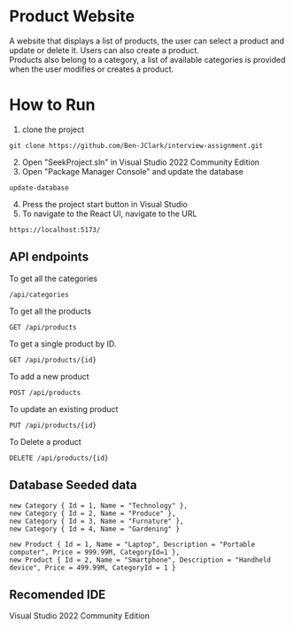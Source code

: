 # Product Website

A website that displays a list of products, the user can select a product and update or delete it. Users can also create a product.<br>
Products also belong to a category, a list of available categories is provided when the user modifies or creates a product.<br>

# How to Run

1. clone the project
```
git clone https://github.com/Ben-JClark/interview-assignment.git
```
2. Open "SeekProject.sln" in Visual Studio 2022 Community Edition
3. Open "Package Manager Console" and update the database
```
update-database
```
4. Press the project start button in Visual Studio
5. To navigate to the React UI, navigate to the URL
```
https://localhost:5173/
```

## API endpoints
To get all the categories
```
/api/categories
```
To get all the products
```
GET /api/products
```
To get a single product by ID. 
```
GET /api/products/{id}
```
To add a new product
```
POST /api/products
```
To update an existing product
```
PUT /api/products/{id}
```
To Delete a product
```
DELETE /api/products/{id}
```
## Database Seeded data
```
new Category { Id = 1, Name = "Technology" },
new Category { Id = 2, Name = "Produce" },
new Category { Id = 3, Name = "Furnature" },
new Category { Id = 4, Name = "Gardening" }
```
```
new Product { Id = 1, Name = "Laptop", Description = "Portable computer", Price = 999.99M, CategoryId=1 },
new Product { Id = 2, Name = "Smartphone", Description = "Handheld device", Price = 499.99M, CategoryId = 1 }
```

## Recomended IDE
Visual Studio 2022 Community Edition
